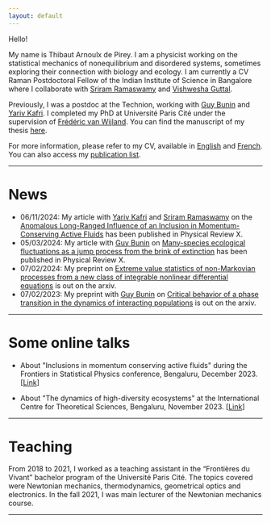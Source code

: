 ```yaml
---
layout: default
---
```


Hello!

My name is Thibaut Arnoulx de Pirey. I am a physicist working on the statistical mechanics of nonequilibrium and disordered systems, sometimes exploring their connection with biology and ecology. I am currently a CV Raman Postdoctoral Fellow of the Indian Institute of Science in Bangalore where I collaborate with [Sriram Ramaswamy](https://physics.iisc.ac.in/~sriram/) and [Vishwesha Guttal](https://teelabiisc.wordpress.com/).

Previously, I was a postdoc at the Technion, working with [Guy Bunin](https://phsites.technion.ac.il/bunin/) and [Yariv Kafri](https://phsites.technion.ac.il/kafri/). I completed my PhD at Université Paris Cité under the supervision of [Frédéric van Wijland](https://sites.google.com/site/fvanwijland/home). You can find the manuscript of my thesis [here](https://thibaut-arnoulxdepirey.github.io/these_arnoulxdepirey.pdf). 

For more information, please refer to my CV, available in [English](https://thibaut-arnoulxdepirey.github.io/CV_english.pdf) and [French](https://thibaut-arnoulxdepirey.github.io/CV_french.pdf). You can also access my [publication list](./publications.md).

<!-- Hi, my name’s Max! I’m a doctoral researcher at the University of Oldenburg’s Department of Philosophy. If you want to know more about me, feel free to take a look at [my education](./education.md), [my employment](./employment.md), [the things I’ve written](./publications.md), [the presentations I’ve held](./presentations.md), [the events I’ve organised](./events.md), or [the courses I’ve taught](./teaching.md). There is also information regarding [my services to the profession](./services.md) as well as [the grants and honours I’ve received](./financials.md). Most of this information can also be found bundled in my CV (of which you can find the most recent PDF in English [here](https://github.com/alephmembeth/curriculum-vitae/blob/main/english/cv_english.pdf) and in German [here](https://github.com/alephmembeth/curriculum-vitae/blob/main/german/cv_german.pdf)). 

* * *

<dl>
   <dt>Areas of Specialization:</dt>
      <dd>Experimental Philosophy, Need-Based Distributive Justice, Causation</dd>
   <dt>Areas of Competence:</dt>
      <dd>Distributive Justice, Philosophy of Science</dd>
   <dt>Areas of Interest:</dt>
      <dd>Metaphilosophy, Philosophy of Language</dd>
</dl>

* * * -->
* * *

# News

+ 06/11/2024: My article with [Yariv Kafri](https://phsites.technion.ac.il/kafri/) and [Sriram Ramaswamy](https://physics.iisc.ac.in/~sriram/) on the [Anomalous Long-Ranged Influence of an Inclusion in Momentum-Conserving Active Fluids](https://journals.aps.org/prx/abstract/10.1103/PhysRevX.14.041034) has been published in Physical Review X. 
+ 05/03/2024: My article with [Guy Bunin](https://phsites.technion.ac.il/bunin/) on [Many-species ecological fluctuations as a jump process from the brink of extinction](https://journals.aps.org/prx/abstract/10.1103/PhysRevX.14.011037) has been published in Physical Review X.
+ 07/02/2024: My preprint on [Extreme value statistics of non-Markovian processes from a new class of integrable nonlinear differential equations](https://arxiv.org/pdf/2402.05091) is out on the arxiv.
+ 07/02/2023: My preprint with [Guy Bunin](https://phsites.technion.ac.il/bunin/) on [Critical behavior of a phase transition in the dynamics of interacting populations](https://arxiv.org/pdf/2402.05063) is out on the arxiv. 


* * *

# Some online talks

+ About "Inclusions in momentum conserving active fluids" during the Frontiers in Statistical Physics conference, Bengaluru, December 2023. [[Link](https://www.youtube.com/watch?v=ChxGZkhcMMY)]

+ About "The dynamics of high-diversity ecosystems" at the International Centre for Theoretical Sciences, Bengaluru, November 2023. [[Link](
https://www.youtube.com/watch?v=cgMD26HuZAU)]

* * *

# Teaching

From 2018 to 2021, I worked as a teaching assistant in the “Frontières du Vivant” bachelor program of the Université Paris Cité. The topics covered were Newtonian
mechanics, thermodynamics, geometrical optics and electronics. In the fall 2021, I was main lecturer of the Newtonian mechanics course.

<!--
add once monograph is announced:

+ [Mark Alfano](https://researchers.mq.edu.au/en/persons/mark-alfano) (Macquarie University)
+ [Aurélien Allard](https://www.unige.ch/medecine/ieh2/welcome/staff/aurelien-allard/) (University of Geneva)
+ [Lucien Baumgartner](https://www.philosophie.uzh.ch/de/seminar/people/research/snsf_reuter/baumgartner.html) (University of Zurich)
+ [Florian Cova](https://www.unige.ch/cisa/center/members/cova-florian/) (University of Geneva)
+ [Paul Engelhardt](https://research-portal.uea.ac.uk/en/persons/paul-engelhardt) (University of East Anglia)
+ [Eugen Fischer](https://research-portal.uea.ac.uk/en/persons/eugen-fischer) (University of East Anglia)
+ [Kevin Reuter](https://www.philosophie.unibe.ch/ueber_uns/personen/reuter/index_ger.html) (University of Bern)
+ [Justin Sytsma](https://people.wgtn.ac.nz/justin.sytsma) (Victoria University of Wellington)
+ [Kyle Thompson](https://www.kthompsonphilosophy.com/) (Harvey Mudd College)
-->

* * *
